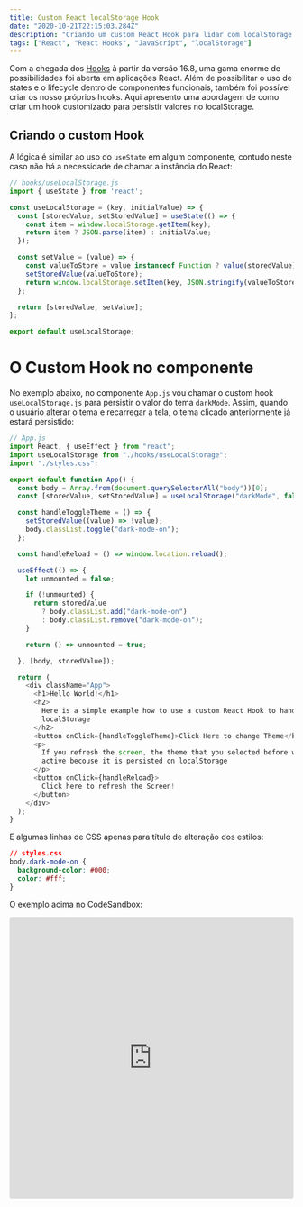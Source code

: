 ```yaml
---
title: Custom React localStorage Hook
date: "2020-10-21T22:15:03.284Z"
description: "Criando um custom React Hook para lidar com localStorage."
tags: ["React", "React Hooks", "JavaScript", "localStorage"]
---
```


Com a chegada dos [Hooks](https://reactjs.org/docs/hooks-intro.html) à partir da versão 16.8, uma gama enorme de possibilidades foi aberta em aplicações React. Além de possibilitar o uso de states e o lifecycle dentro de componentes funcionais, também foi possível criar os nosso próprios hooks. Aqui apresento uma abordagem de como criar um hook customizado para persistir valores no localStorage.

## Criando o custom Hook

A lógica é similar ao uso do `useState` em algum componente, contudo neste caso não há a necessidade de chamar a instância do React:

```javascript
// hooks/useLocalStorage.js
import { useState } from 'react';

const useLocalStorage = (key, initialValue) => {
  const [storedValue, setStoredValue] = useState(() => {
    const item = window.localStorage.getItem(key);
    return item ? JSON.parse(item) : initialValue;
  });

  const setValue = (value) => {
    const valueToStore = value instanceof Function ? value(storedValue) : value;
    setStoredValue(valueToStore);
    return window.localStorage.setItem(key, JSON.stringify(valueToStore));
  };

  return [storedValue, setValue];
};

export default useLocalStorage;
```

# O Custom Hook no componente

No exemplo abaixo, no componente `App.js` vou chamar o custom hook `useLocalStorage.js` para persistir o valor do tema `darkMode`. Assim, quando o usuário alterar o tema e recarregar a tela, o tema clicado anteriormente já estará persistido:

```javascript
// App.js
import React, { useEffect } from "react";
import useLocalStorage from "./hooks/useLocalStorage";
import "./styles.css";

export default function App() {
  const body = Array.from(document.querySelectorAll("body"))[0];
  const [storedValue, setStoredValue] = useLocalStorage("darkMode", false);

  const handleToggleTheme = () => {
    setStoredValue((value) => !value);
    body.classList.toggle("dark-mode-on");
  };

  const handleReload = () => window.location.reload();

  useEffect(() => {
    let unmounted = false;

    if (!unmounted) {
      return storedValue
        ? body.classList.add("dark-mode-on")
        : body.classList.remove("dark-mode-on");
    }

    return () => unmounted = true;

  }, [body, storedValue]);

  return (
    <div className="App">
      <h1>Hello World!</h1>
      <h2>
        Here is a simple example how to use a custom React Hook to handle
        localStorage
      </h2>
      <button onClick={handleToggleTheme}>Click Here to change Theme</button>
      <p>
        If you refresh the screen, the theme that you selected before will be
        active becouse it is persisted on localStorage
      </p>
      <button onClick={handleReload}>
        Click here to refresh the Screen!
      </button>
    </div>
  );
}
```

E algumas linhas de CSS apenas para título de alteração dos estilos:

```css
// styles.css
body.dark-mode-on {
  background-color: #000;
  color: #fff;
}
```

O exemplo acima no CodeSandbox:

<iframe src="https://codesandbox.io/embed/custom-react-hook-uselocalstorage-mlqjq?fontsize=14&hidenavigation=1&theme=dark"
     style="width:100%; height:500px; border:0; border-radius: 4px; overflow:hidden;"
     title="custom-react-hook-useLocalStorage"
     allow="accelerometer; ambient-light-sensor; camera; encrypted-media; geolocation; gyroscope; hid; microphone; midi; payment; usb; vr; xr-spatial-tracking"
     sandbox="allow-forms allow-modals allow-popups allow-presentation allow-same-origin allow-scripts"
   ></iframe>

